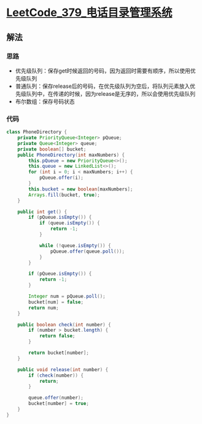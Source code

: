 # [LeetCode_379_电话目录管理系统](https://leetcode-cn.com/problems/design-phone-directory/)
## 解法
### 思路
- 优先级队列：保存get时候返回的号码，因为返回时需要有顺序，所以使用优先级队列
- 普通队列：保存release后的号码，在优先级队列为空后，将队列元素放入优先级队列中，在传递的时候，因为release是无序的，所以会使用优先级队列
- 布尔数组：保存号码状态
### 代码
```java
class PhoneDirectory {
    private PriorityQueue<Integer> pQueue;
    private Queue<Integer> queue;
    private boolean[] bucket;
    public PhoneDirectory(int maxNumbers) {
        this.pQueue = new PriorityQueue<>();
        this.queue = new LinkedList<>();
        for (int i = 0; i < maxNumbers; i++) {
            pQueue.offer(i);
        }
        this.bucket = new boolean[maxNumbers];
        Arrays.fill(bucket, true);
    }

    public int get() {
        if (pQueue.isEmpty()) {
            if (queue.isEmpty()) {
                return -1;
            }

            while (!queue.isEmpty()) {
                pQueue.offer(queue.poll());
            }
        }

        if (pQueue.isEmpty()) {
            return -1;
        }

        Integer num = pQueue.poll();
        bucket[num] = false;
        return num;
    }

    public boolean check(int number) {
        if (number > bucket.length) {
            return false;
        }

        return bucket[number];
    }

    public void release(int number) {
        if (check(number)) {
            return;
        }

        queue.offer(number);
        bucket[number] = true;
    }
}
```